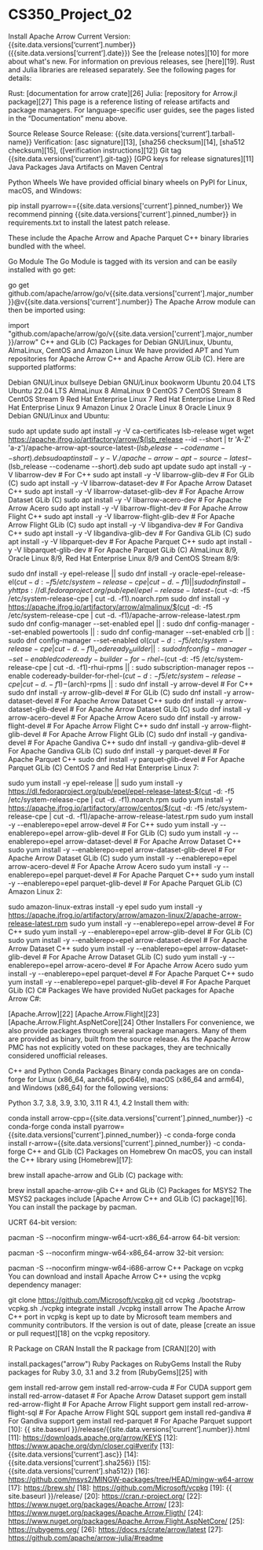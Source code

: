 # CS350_Project_02

Install Apache Arrow
Current Version: {{site.data.versions[‘current’].number}} ({{site.data.versions[‘current’].date}})
See the [release notes][10] for more about what's new. For information on previous releases, see [here][19]. Rust and Julia libraries are released separately. See the following pages for details:

Rust: [documentation for arrow crate][26]
Julia: [repository for Arrow.jl package][27]
This page is a reference listing of release artifacts and package managers. For language-specific user guides, see the pages listed in the “Documentation” menu above.

Source Release
Source Release: {{site.data.versions[‘current’].tarball-name}}
Verification: [asc signature][13], [sha256 checksum][14], [sha512 checksum][15], ([verification instructions][12])
Git tag {{site.data.versions[‘current’].git-tag}}
[GPG keys for release signatures][11]
Java Packages
Java Artifacts on Maven Central

Python Wheels
We have provided official binary wheels on PyPI for Linux, macOS, and Windows:

pip install pyarrow=={{site.data.versions['current'].pinned_number}}
We recommend pinning {{site.data.versions['current'].pinned_number}} in requirements.txt to install the latest patch release.

These include the Apache Arrow and Apache Parquet C++ binary libraries bundled with the wheel.

Go Module
The Go Module is tagged with its version and can be easily installed with go get:

go get github.com/apache/arrow/go/v{{site.data.versions['current'].major_number}}@v{{site.data.versions['current'].number}}
The Apache Arrow module can then be imported using:

import "github.com/apache/arrow/go/v{{site.data.version['current'].major_number}}/arrow"
C++ and GLib (C) Packages for Debian GNU/Linux, Ubuntu, AlmaLinux, CentOS and Amazon Linux
We have provided APT and Yum repositories for Apache Arrow C++ and Apache Arrow GLib (C). Here are supported platforms:

Debian GNU/Linux bullseye
Debian GNU/Linux bookworm
Ubuntu 20.04 LTS
Ubuntu 22.04 LTS
AlmaLinux 8
AlmaLinux 9
CentOS 7
CentOS Stream 8
CentOS Stream 9
Red Hat Enterprise Linux 7
Red Hat Enterprise Linux 8
Red Hat Enterprise Linux 9
Amazon Linux 2
Oracle Linux 8
Oracle Linux 9
Debian GNU/Linux and Ubuntu:

sudo apt update
sudo apt install -y -V ca-certificates lsb-release wget
wget https://apache.jfrog.io/artifactory/arrow/$(lsb_release --id --short | tr 'A-Z' 'a-z')/apache-arrow-apt-source-latest-$(lsb_release --codename --short).deb
sudo apt install -y -V ./apache-arrow-apt-source-latest-$(lsb_release --codename --short).deb
sudo apt update
sudo apt install -y -V libarrow-dev # For C++
sudo apt install -y -V libarrow-glib-dev # For GLib (C)
sudo apt install -y -V libarrow-dataset-dev # For Apache Arrow Dataset C++
sudo apt install -y -V libarrow-dataset-glib-dev # For Apache Arrow Dataset GLib (C)
sudo apt install -y -V libarrow-acero-dev # For Apache Arrow Acero
sudo apt install -y -V libarrow-flight-dev # For Apache Arrow Flight C++
sudo apt install -y -V libarrow-flight-glib-dev # For Apache Arrow Flight GLib (C)
sudo apt install -y -V libgandiva-dev # For Gandiva C++
sudo apt install -y -V libgandiva-glib-dev # For Gandiva GLib (C)
sudo apt install -y -V libparquet-dev # For Apache Parquet C++
sudo apt install -y -V libparquet-glib-dev # For Apache Parquet GLib (C)
AlmaLinux 8/9, Oracle Linux 8/9, Red Hat Enterprise Linux 8/9 and CentOS Stream 8/9:

sudo dnf install -y epel-release || sudo dnf install -y oracle-epel-release-el$(cut -d: -f5 /etc/system-release-cpe | cut -d. -f1) || sudo dnf install -y https://dl.fedoraproject.org/pub/epel/epel-release-latest-$(cut -d: -f5 /etc/system-release-cpe | cut -d. -f1).noarch.rpm
sudo dnf install -y https://apache.jfrog.io/artifactory/arrow/almalinux/$(cut -d: -f5 /etc/system-release-cpe | cut -d. -f1)/apache-arrow-release-latest.rpm
sudo dnf config-manager --set-enabled epel || :
sudo dnf config-manager --set-enabled powertools || :
sudo dnf config-manager --set-enabled crb || :
sudo dnf config-manager --set-enabled ol$(cut -d: -f5 /etc/system-release-cpe | cut -d. -f1)_codeready_builder || :
sudo dnf config-manager --set-enabled codeready-builder-for-rhel-$(cut -d: -f5 /etc/system-release-cpe | cut -d. -f1)-rhui-rpms || :
sudo subscription-manager repos --enable codeready-builder-for-rhel-$(cut -d: -f5 /etc/system-release-cpe | cut -d. -f1)-$(arch)-rpms || :
sudo dnf install -y arrow-devel # For C++
sudo dnf install -y arrow-glib-devel # For GLib (C)
sudo dnf install -y arrow-dataset-devel # For Apache Arrow Dataset C++
sudo dnf install -y arrow-dataset-glib-devel # For Apache Arrow Dataset GLib (C)
sudo dnf install -y arrow-acero-devel # For Apache Arrow Acero
sudo dnf install -y arrow-flight-devel # For Apache Arrow Flight C++
sudo dnf install -y arrow-flight-glib-devel # For Apache Arrow Flight GLib (C)
sudo dnf install -y gandiva-devel # For Apache Gandiva C++
sudo dnf install -y gandiva-glib-devel # For Apache Gandiva GLib (C)
sudo dnf install -y parquet-devel # For Apache Parquet C++
sudo dnf install -y parquet-glib-devel # For Apache Parquet GLib (C)
CentOS 7 and Red Hat Enterprise Linux 7:

sudo yum install -y epel-release || sudo yum install -y https://dl.fedoraproject.org/pub/epel/epel-release-latest-$(cut -d: -f5 /etc/system-release-cpe | cut -d. -f1).noarch.rpm
sudo yum install -y https://apache.jfrog.io/artifactory/arrow/centos/$(cut -d: -f5 /etc/system-release-cpe | cut -d. -f1)/apache-arrow-release-latest.rpm
sudo yum install -y --enablerepo=epel arrow-devel # For C++
sudo yum install -y --enablerepo=epel arrow-glib-devel # For GLib (C)
sudo yum install -y --enablerepo=epel arrow-dataset-devel # For Apache Arrow Dataset C++
sudo yum install -y --enablerepo=epel arrow-dataset-glib-devel # For Apache Arrow Dataset GLib (C)
sudo yum install -y --enablerepo=epel arrow-acero-devel # For Apache Arrow Acero
sudo yum install -y --enablerepo=epel parquet-devel # For Apache Parquet C++
sudo yum install -y --enablerepo=epel parquet-glib-devel # For Apache Parquet GLib (C)
Amazon Linux 2:

sudo amazon-linux-extras install -y epel
sudo yum install -y https://apache.jfrog.io/artifactory/arrow/amazon-linux/2/apache-arrow-release-latest.rpm
sudo yum install -y --enablerepo=epel arrow-devel # For C++
sudo yum install -y --enablerepo=epel arrow-glib-devel # For GLib (C)
sudo yum install -y --enablerepo=epel arrow-dataset-devel # For Apache Arrow Dataset C++
sudo yum install -y --enablerepo=epel arrow-dataset-glib-devel # For Apache Arrow Dataset GLib (C)
sudo yum install -y --enablerepo=epel arrow-acero-devel # For Apache Arrow Acero
sudo yum install -y --enablerepo=epel parquet-devel # For Apache Parquet C++
sudo yum install -y --enablerepo=epel parquet-glib-devel # For Apache Parquet GLib (C)
C# Packages
We have provided NuGet packages for Apache Arrow C#:

[Apache.Arrow][22]
[Apache.Arrow.Flight][23]
[Apache.Arrow.Flight.AspNetCore][24]
Other Installers
For convenience, we also provide packages through several package managers. Many of them are provided as binary, built from the source release. As the Apache Arrow PMC has not explicitly voted on these packages, they are technically considered unofficial releases.

C++ and Python Conda Packages
Binary conda packages are on conda-forge for Linux (x86_64, aarch64, ppc64le), macOS (x86_64 and arm64), and Windows (x86_64) for the following versions:

Python 3.7, 3.8, 3.9, 3.10, 3.11
R 4.1, 4.2
Install them with:

conda install arrow-cpp={{site.data.versions['current'].pinned_number}} -c conda-forge
conda install pyarrow={{site.data.versions['current'].pinned_number}} -c conda-forge
conda install r-arrow={{site.data.versions['current'].pinned_number}} -c conda-forge
C++ and GLib (C) Packages on Homebrew
On macOS, you can install the C++ library using [Homebrew][17]:

brew install apache-arrow
and GLib (C) package with:

brew install apache-arrow-glib
C++ and GLib (C) Packages for MSYS2
The MSYS2 packages include [Apache Arrow C++ and GLib (C) package][16]. You can install the package by pacman.

UCRT 64-bit version:

pacman -S --noconfirm mingw-w64-ucrt-x86_64-arrow
64-bit version:

pacman -S --noconfirm mingw-w64-x86_64-arrow
32-bit version:

pacman -S --noconfirm mingw-w64-i686-arrow
C++ Package on vcpkg
You can download and install Apache Arrow C++ using the vcpkg dependency manager:

git clone https://github.com/Microsoft/vcpkg.git
cd vcpkg
./bootstrap-vcpkg.sh
./vcpkg integrate install
./vcpkg install arrow
The Apache Arrow C++ port in vcpkg is kept up to date by Microsoft team members and community contributors. If the version is out of date, please [create an issue or pull request][18] on the vcpkg repository.

R Package on CRAN
Install the R package from [CRAN][20] with

install.packages("arrow")
Ruby Packages on RubyGems
Install the Ruby packages for Ruby 3.0, 3.1 and 3.2 from [RubyGems][25] with

gem install red-arrow
gem install red-arrow-cuda # For CUDA support
gem install red-arrow-dataset # For Apache Arrow Dataset support
gem install red-arrow-flight # For Apache Arrow Flight support
gem install red-arrow-flight-sql # For Apache Arrow Flight SQL support
gem install red-gandiva # For Gandiva support
gem install red-parquet # For Apache Parquet support
[10]: {{ site.baseurl }}/release/{{site.data.versions[‘current’].number}}.html [11]: https://downloads.apache.org/arrow/KEYS [12]: https://www.apache.org/dyn/closer.cgi#verify [13]: {{site.data.versions[‘current’].asc}} [14]: {{site.data.versions[‘current’].sha256}} [15]: {{site.data.versions[‘current’].sha512}} [16]: https://github.com/msys2/MINGW-packages/tree/HEAD/mingw-w64-arrow [17]: https://brew.sh/ [18]: https://github.com/Microsoft/vcpkg [19]: {{ site.baseurl }}/release/ [20]: https://cran.r-project.org/ [22]: https://www.nuget.org/packages/Apache.Arrow/ [23]: https://www.nuget.org/packages/Apache.Arrow.Fligth/ [24]: https://www.nuget.org/packages/Apache.Arrow.Flight.AspNetCore/ [25]: https://rubygems.org/ [26]: https://docs.rs/crate/arrow/latest [27]: https://github.com/apache/arrow-julia/#readme

